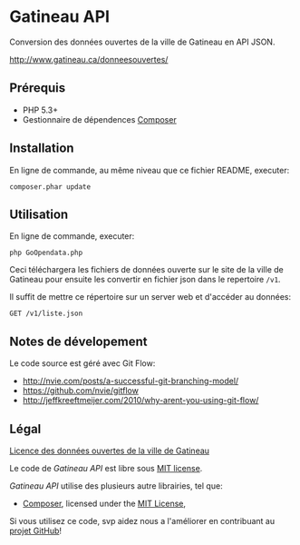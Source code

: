 Gatineau API
============

Conversion des données ouvertes de la ville de Gatineau en API JSON.

http://www.gatineau.ca/donneesouvertes/


Prérequis
---------

- PHP 5.3+
- Gestionnaire de dépendences [Composer](http://getcomposer.org)


Installation
------------

En ligne de commande, au même niveau que ce fichier README, executer:

    composer.phar update


Utilisation
-----------

En ligne de commande, executer:

    php GoOpendata.php

Ceci téléchargera les fichiers de données ouverte sur le site de la ville de Gatineau
pour ensuite les convertir en fichier json dans le repertoire `/v1`.

Il suffit de mettre ce répertoire sur un server web et d'accéder au données:

    GET /v1/liste.json


Notes de dévelopement
---------------------

Le code source est géré avec Git Flow:

- http://nvie.com/posts/a-successful-git-branching-model/
- https://github.com/nvie/gitflow
- http://jeffkreeftmeijer.com/2010/why-arent-you-using-git-flow/

Légal
-----

[Licence des données ouvertes de la ville de Gatineau](http://www.gatineau.ca/donneesouvertes/licence_fr.aspx)

Le code de *Gatineau API* est libre sous
[MIT license](https://raw.github.com/eleclerc/gatineau-api/master/LICENSE).

*Gatineau API* utilise des plusieurs autre librairies, tel que:

* [Composer](http://getcomposer.org), licensed under the [MIT License](https://github.com/composer/composer/blob/master/LICENSE),



Si vous utilisez ce code, svp aidez nous a l'améliorer en contribuant au
[projet GitHub](https://github.com/eleclerc/gatineau-api)!
